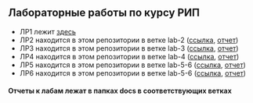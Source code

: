 ## Лабораторные работы по курсу РИП

* ЛР1 лежит [здесь](https://github.com/crueltycute/my-trello)
* ЛР2 находится в этом репозитории в ветке lab-2 ([ссылка](https://github.com/crueltycute/WEB-fall-2019/tree/lab-2), [отчет](https://github.com/crueltycute/WEB-fall-2019/blob/lab-2/docs/report.pdf))
* ЛР3 находится в этом репозитории в ветке lab-3 ([ссылка](https://github.com/crueltycute/WEB-fall-2019/tree/lab-3), [отчет](https://github.com/crueltycute/WEB-fall-2019/blob/lab-3/docs/report.pdf))
* ЛР4 находится в этом репозитории в ветке lab-4 ([ссылка](https://github.com/crueltycute/WEB-fall-2019/tree/lab-4), [отчет](https://github.com/crueltycute/WEB-fall-2019/blob/lab-4/docs/report.pdf))
* ЛР5 находится в этом репозитории в ветке lab-5-6 ([ссылка](https://github.com/crueltycute/tp-1-sem/tree/WEB), [отчет](https://github.com/crueltycute/WEB-fall-2019/blob/lab-5-6/docs/РИП%20ЛР5%20отчет.pdf))
* ЛР6 находится в этом репозитории в ветке lab-5-6 ([ссылка](https://github.com/crueltycute/tp-1-sem/tree/WEB), [отчет](https://github.com/crueltycute/WEB-fall-2019/blob/lab-5-6/docs/РИП%20ЛР6%20отчет.pdf))

#### Отчеты к лабам лежат в папках docs в соответствующих ветках
